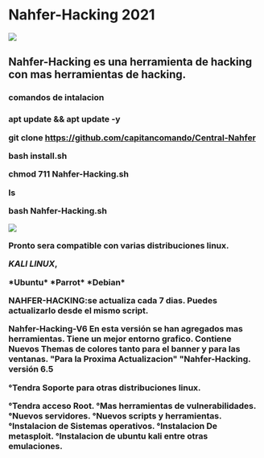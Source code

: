 # Nahfer-Hacking 2021
<img src="https://wwwlegionhackingnahferdata.files.wordpress.com/2020/09/f09f928ee18d9de2839fe0bc98e294bce283a2e0bf98e29ca6e29db0f09f859df09f8590f09f8597f09f8595f09f8594f09f85a1e29db1-e294bce283a2f096a398e29ca6-20200917_184537-1.jpg?w=300">

<h2>Nahfer-Hacking es una herramienta de hacking con mas herramientas de hacking.


<h3>comandos de intalacion<h3>

apt update && apt update -y

git clone https://github.com/capitancomando/Central-Nahfer

bash install.sh 

chmod 711 Nahfer-Hacking.sh

ls

bash Nahfer-Hacking.sh

<img src="https://wwwlegionhackingnahferdata.files.wordpress.com/2020/11/54-9-11-2466-4595-20201023_072309817920374-424317895.jpg?w=300">

Pronto sera compatible con varias distribuciones linux.

*KALI LINUX*,
<html>
*Ubuntu*
</htlm>
<html>
*Parrot*
</html>
*Debian*

NAHFER-HACKING:se actualiza cada 7 dias.
Puedes actualizarlo desde el mismo script.

Nahfer-Hacking-V6
<htlm>
En esta versión se han agregados mas herramientas.
<htlm>
Tiene un mejor entorno grafico.
<htlm>
Contiene Nuevos Themas de colores tanto para el banner y para las ventanas.
<htlm>
"Para la Proxima Actualizacion"
"Nahfer-Hacking. versión 6.5

°Tendra Soporte para otras distribuciones linux.
<html>
°Tendra acceso Root.
<html>
°Mas herramientas de vulnerabilidades.
<htlm>
°Nuevos servidores.
<htlm>
°Nuevos scripts y herramientas.
<htlm>
°Instalacion de Sistemas operativos.
<htlm>
°Instalacion De metasploit.
<htlm>
°Instalacion de ubuntu kali entre otras emulaciones.

